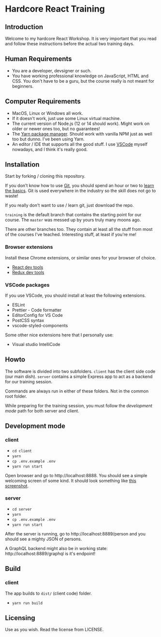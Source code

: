 # Hardcore React Training

## Introduction

Welcome to my hardcore React Workshop. It is very important
that you read and follow these instructions before the actual two training days.

## Human Requirements

- You are a developer, devsigner or such.
- You have working professional knowledge on JavaScript, HTML and CSS.
  You don't have to be a guru, but the course really is not meant for
  beginners.

## Computer Requirements

- MacOS, Linux or Windows all work.
- If it doesn't work, just use some Linux virtual machine.
- The current version of Node.js (12 or 14 should work). Might work on older
  or newer ones too, but no guarantees!
- The [Yarn package manager](https://yarnpkg.com). Should work with vanilla NPM
  just as well too but dunno. I've been using Yarn.
- An editor / IDE that supports all the good stuff.
  I use [VSCode](https://code.visualstudio.com/) myself nowadays, and
  I think it's really good.

## Installation

Start by forking / cloning this repository.

If you don't know how to use [Git](https://guides.github.com/introduction/git-handbook/),
you should spend an hour or two to
[learn the basics](https://guides.github.com/introduction/git-handbook/). Git is
used everywhere in the industry so the skill does not go to waste!

If you really don't want to use / learn git, just download the repo.

`training` is the default branch that contains the starting point for
our course. The `master` was messed up by yours truly many moons ago.

There are other branches too. They contain at least all the stuff
from most of the courses I've teached. Interesting stuff, at least if you're me!

### Browser extensions

Install these Chrome extensions, or similar ones for your browser of choice.

- [React dev tools](https://chrome.google.com/webstore/detail/react-developer-tools/fmkadmapgofadopljbjfkapdkoienihi)
- [Redux dev tools](https://chrome.google.com/webstore/detail/redux-devtools/lmhkpmbekcpmknklioeibfkpmmfibljd)

### VSCode packages

If you use VSCode, you should install at least the following extensions.

- ESLint
- Prettier - Code formatter
- EditorConfig for VS Code
- PostCSS syntax
- vscode-styled-components

Some other nice extensions here that I personally use:

- Visual studio IntelliCode

## Howto

The software is divided into two subfolders. `client` has the client side
code (our main dish). `server` contains a simple Express app to act as
a backend for our training session.

Commands are always run in either of these folders. Not in the common
root folder.

While preparing for the training session, you must follow the _development mode_ path for both server and client.

## Development mode

### client

- `cd client`
- `yarn`
- `cp .env.example .env`
- `yarn run start`

Open browser and go to http://localhost:8888. You should see a simple welcoming
screen of some kind. It should look something like [this screenshot](https://www.dropbox.com/s/tibrr0l22ebl5qn/Screenshot%202019-11-28%2010.29.02.png?dl=0).

### server

- `cd server`
- `yarn`
- `cp .env.example .env`
- `yarn run start`

After the server is running, go to http://localhost:8889/person and you should see a mighty JSON of persons.

A GraphQL backend might also be in working state: http://localhost:8889/graphql is it's endpoint!

## Build

### client

The app builds to `dist/` (client code) folder.

- `yarn run build`

## Licensing

Use as you wish. Read the license from LICENSE.
